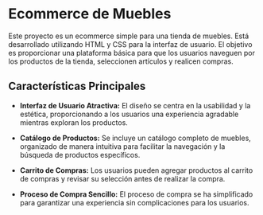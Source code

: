 # Ecommerce de Muebles

Este proyecto es un ecommerce simple para una tienda de muebles. Está desarrollado utilizando HTML y CSS para la interfaz de usuario. El objetivo es proporcionar una plataforma básica para que los usuarios naveguen por los productos de la tienda, seleccionen artículos y realicen compras.

## Características Principales

- **Interfaz de Usuario Atractiva:** El diseño se centra en la usabilidad y la estética, proporcionando a los usuarios una experiencia agradable mientras exploran los productos.

- **Catálogo de Productos:** Se incluye un catálogo completo de muebles, organizado de manera intuitiva para facilitar la navegación y la búsqueda de productos específicos.

- **Carrito de Compras:** Los usuarios pueden agregar productos al carrito de compras y revisar su selección antes de realizar la compra.

- **Proceso de Compra Sencillo:** El proceso de compra se ha simplificado para garantizar una experiencia sin complicaciones para los usuarios.

